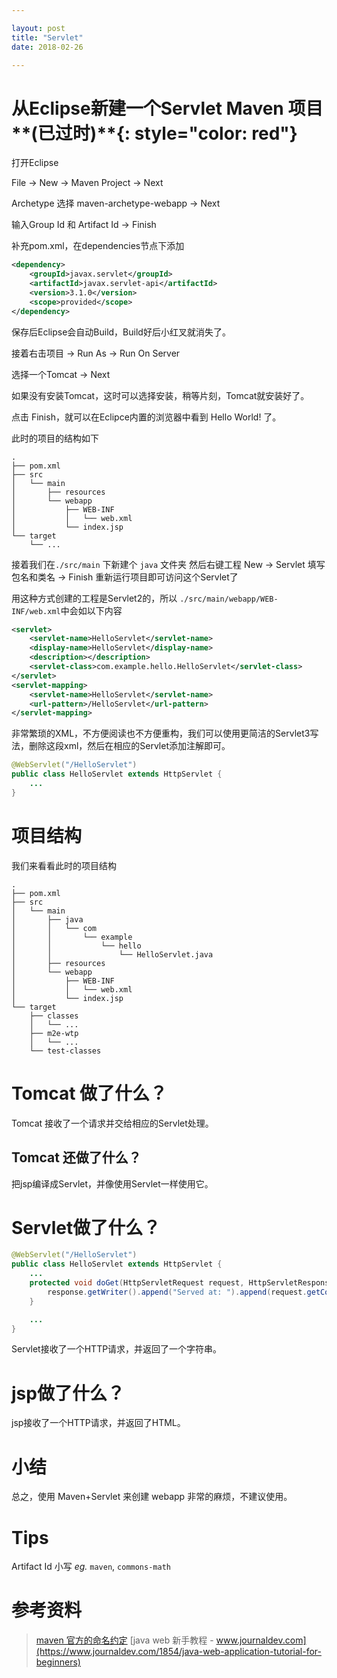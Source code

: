```yaml
---

layout: post
title: "Servlet"
date: 2018-02-26

---
```


# 从Eclipse新建一个Servlet Maven 项目**(已过时)**{: style="color: red"}

打开Eclipse

File -> New -> Maven Project -> Next

Archetype 选择 maven-archetype-webapp -> Next

输入Group Id 和 Artifact Id -> Finish

补充pom.xml，在dependencies节点下添加
```xml
<dependency>
    <groupId>javax.servlet</groupId>
    <artifactId>javax.servlet-api</artifactId>
    <version>3.1.0</version>
    <scope>provided</scope>
</dependency>
```
保存后Eclipse会自动Build，Build好后小红叉就消失了。

接着右击项目 -> Run As -> Run On Server

选择一个Tomcat -> Next

如果没有安装Tomcat，这时可以选择安装，稍等片刻，Tomcat就安装好了。

点击 Finish，就可以在Eclipce内置的浏览器中看到 Hello World! 了。

此时的项目的结构如下
```
.
├── pom.xml
├── src
│   └── main
│       ├── resources
│       └── webapp
│           ├── WEB-INF
│           │   └── web.xml
│           └── index.jsp
└── target
    └── ...
```
接着我们在`./src/main` 下新建个 `java` 文件夹
然后右键工程 New -> Servlet
填写包名和类名 -> Finish
重新运行项目即可访问这个Servlet了

用这种方式创建的工程是Servlet2的，所以 `./src/main/webapp/WEB-INF/web.xml`中会如以下内容
```xml
<servlet>
    <servlet-name>HelloServlet</servlet-name>
    <display-name>HelloServlet</display-name>
    <description></description>
    <servlet-class>com.example.hello.HelloServlet</servlet-class>
</servlet>
<servlet-mapping>
    <servlet-name>HelloServlet</servlet-name>
    <url-pattern>/HelloServlet</url-pattern>
</servlet-mapping>
```
非常繁琐的XML，不方便阅读也不方便重构，我们可以使用更简洁的Servlet3写法，删除这段xml，然后在相应的Servlet添加注解即可。
```java
@WebServlet("/HelloServlet")
public class HelloServlet extends HttpServlet {
    ...
}
```
# 项目结构
我们来看看此时的项目结构
```
.
├── pom.xml
├── src
│   └── main
│       ├── java
│       │   └── com
│       │       └── example
│       │           └── hello
│       │               └── HelloServlet.java
│       ├── resources
│       └── webapp
│           ├── WEB-INF
│           │   └── web.xml
│           └── index.jsp
└── target
    ├── classes
    │   └── ...
    ├── m2e-wtp
    │   └── ...
    └── test-classes
```

# Tomcat 做了什么？
Tomcat 接收了一个请求并交给相应的Servlet处理。
## Tomcat 还做了什么？
把jsp编译成Servlet，并像使用Servlet一样使用它。

# Servlet做了什么？
```java
@WebServlet("/HelloServlet")
public class HelloServlet extends HttpServlet {
    ...
    protected void doGet(HttpServletRequest request, HttpServletResponse response) throws ServletException, IOException {
        response.getWriter().append("Served at: ").append(request.getContextPath());
    }

    ...
}
```
Servlet接收了一个HTTP请求，并返回了一个字符串。
# jsp做了什么？
jsp接收了一个HTTP请求，并返回了HTML。

# 小结
总之，使用 Maven+Servlet 来创建 webapp 非常的麻烦，不建议使用。
# Tips
Artifact Id 小写 *eg.* `maven`, `commons-math`
# 参考资料
> [maven 官方的命名约定](https://maven.apache.org/guides/mini/guide-naming-conventions.html)
> [java web 新手教程 - www.journaldev.com](https://www.journaldev.com/1854/java-web-application-tutorial-for-beginners)